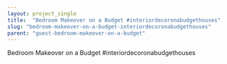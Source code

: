 ```yaml
---
layout: project_single
title:  "Bedroom Makeover on a Budget #interiordecoronabudgethouses"
slug: "bedroom-makeover-on-a-budget-interiordecoronabudgethouses"
parent: "guest-bedroom-makeover-on-a-budget"
---
```

Bedroom Makeover on a Budget #interiordecoronabudgethouses